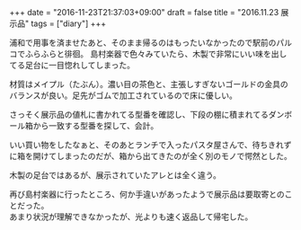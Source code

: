 +++
date = "2016-11-23T21:37:03+09:00"
draft = false
title = "2016.11.23 展示品"
tags = ["diary"]
+++

浦和で用事を済ませたあと、そのまま帰るのはもったいなかったので駅前のパルコでふらふらと徘徊。
島村楽器で色々みていたら、木製で非常にいい味を出してる足台に一目惚れしてしまった。

<!--more-->

材質はメイプル（たぶん）。濃い目の茶色と、主張しすぎないゴールドの金具のバランスが良い。足先がゴムで加工されているので床に優しい。

さっそく展示品の値札に書かれてる型番を確認し、下段の棚に積まれてるダンボール箱から一致する型番を探して、会計。

いい買い物をしたなぁと、そのあとランチで入ったパスタ屋さんで、待ちきれずに箱を開けてしまったのだが、箱から出てきたのが全く別のモノで愕然とした。

木製の足台ではあるが、展示されていたアレとは全く違う。

再び島村楽器に行ったところ、何か手違いがあったようで展示品は要取寄とのことだった。  
あまり状況が理解できなかったが、光よりも速く返品して帰宅した。